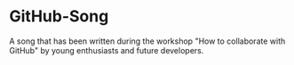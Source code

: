 # GitHub-Song
A song that has been written during the workshop "How to collaborate with GitHub" by young enthusiasts and future developers. 
